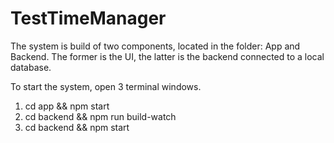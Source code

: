 # TestTimeManager
The system is build of two components, located in the folder: App and Backend. The former is the UI, the latter is the backend connected to a local database.

To start the system, open 3 terminal windows.
1) cd app && npm start
2) cd backend && npm run build-watch
3) cd backend && npm start